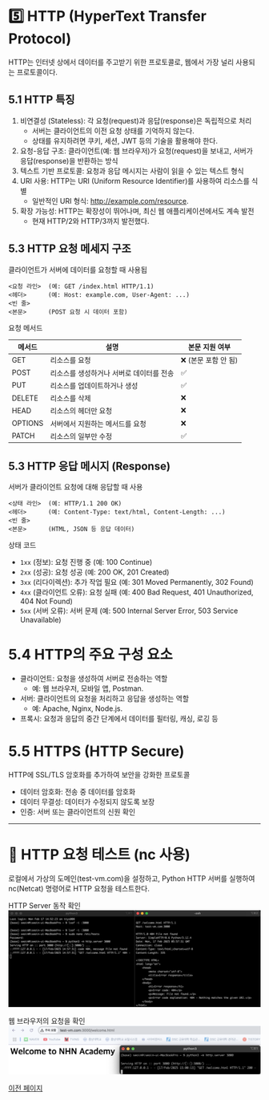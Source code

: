 # 5️⃣ HTTP (HyperText Transfer Protocol)
HTTP는 인터넷 상에서 데이터를 주고받기 위한 프로토콜로, 웹에서 가장 널리 사용되는 프로토콜이다.

## 5.1 HTTP 특징
1. 비연결성 (Stateless): 각 요청(request)과 응답(response)은 독립적으로 처리
   - 서버는 클라이언트의 이전 요청 상태를 기억하지 않는다. 
   - 상태를 유지하려면 쿠키, 세션, JWT 등의 기술을 활용해야 한다. 
2. 요청-응답 구조: 클라이언트(예: 웹 브라우저)가 요청(request)을 보내고, 서버가 응답(response)을 반환하는 방식
3. 텍스트 기반 프로토콜: 요청과 응답 메시지는 사람이 읽을 수 있는 텍스트 형식
4. URI 사용: HTTP는 URI (Uniform Resource Identifier)를 사용하여 리소스를 식별
   - 일반적인 URI 형식: http://example.com/resource.
5. 확장 가능성: HTTP는 확장성이 뛰어나며, 최신 웹 애플리케이션에서도 계속 발전
   - 현재 HTTP/2와 HTTP/3까지 발전했다.

## 5.3 HTTP 요청 메세지 구조
클라이언트가 서버에 데이터를 요청할 때 사용됩
```
<요청 라인>  (예: GET /index.html HTTP/1.1)
<헤더>      (예: Host: example.com, User-Agent: ...)
<빈 줄>
<본문>      (POST 요청 시 데이터 포함)
```
요청 메서드

| 메서드   | 설명                                   | 본문 지원 여부 |
|-------|---------------------------------------|-------------|
| GET   | 리소스를 요청                       | ❌ (본문 포함 안 됨) |
| POST  | 리소스를 생성하거나 서버로 데이터를 전송 | ✅ |
| PUT   | 리소스를 업데이트하거나 생성           | ✅ |
| DELETE | 리소스를 삭제                        | ❌ |
| HEAD  | 리소스의 헤더만 요청              | ❌ |
| OPTIONS | 서버에서 지원하는 메서드를 요청        | ❌ |
| PATCH | 리소스의 일부만 수정                 | ✅ |

## 5.3 HTTP 응답 메시지 (Response)
서버가 클라이언트 요청에 대해 응답할 때 사용
```
<상태 라인>  (예: HTTP/1.1 200 OK)
<헤더>      (예: Content-Type: text/html, Content-Length: ...)
<빈 줄>
<본문>      (HTML, JSON 등 응답 데이터)
```
상태 코드
- `1xx` (정보): 요청 진행 중 (예: 100 Continue)
- `2xx` (성공): 요청 성공 (예: 200 OK, 201 Created)
- `3xx` (리다이렉션): 추가 작업 필요 (예: 301 Moved Permanently, 302 Found)
- `4xx` (클라이언트 오류): 요청 실패 (예: 400 Bad Request, 401 Unauthorized, 404 Not Found)
- `5xx` (서버 오류): 서버 문제 (예: 500 Internal Server Error, 503 Service Unavailable)

# 5.4 HTTP의 주요 구성 요소
- 클라이언트: 요청을 생성하여 서버로 전송하는 역할
    - 예: 웹 브라우저, 모바일 앱, Postman.
- 서버: 클라이언트의 요청을 처리하고 응답을 생성하는 역할
  - 예: Apache, Nginx, Node.js.
- 프록시: 요청과 응답의 중간 단계에서 데이터를 필터링, 캐싱, 로깅 등

# 5.5 HTTPS (HTTP Secure)
HTTP에 SSL/TLS 암호화를 추가하여 보안을 강화한 프로토콜
- 데이터 암호화: 전송 중 데이터를 암호화
- 데이터 무결성: 데이터가 수정되지 않도록 보장
- 인증: 서버 또는 클라이언트의 신원 확인


---
# 🚀 HTTP 요청 테스트 (nc 사용)
로컬에서 가상의 도메인(test-vm.com)을 설정하고, Python HTTP 서버를 실행하여 nc(Netcat) 명령어로 HTTP 요청을 테스트한다.

HTTP Server 동작 확인
<img src="./config/img2.png" alt="image1"></img><br/>

웹 브라우저의 요청을 확인
<img src="./config/img3.png"></img><br/>

[이전 페이지](https://github.com/sslynn22/NHNacademy-java/blob/main/http%20server/docs/04.url.md)
